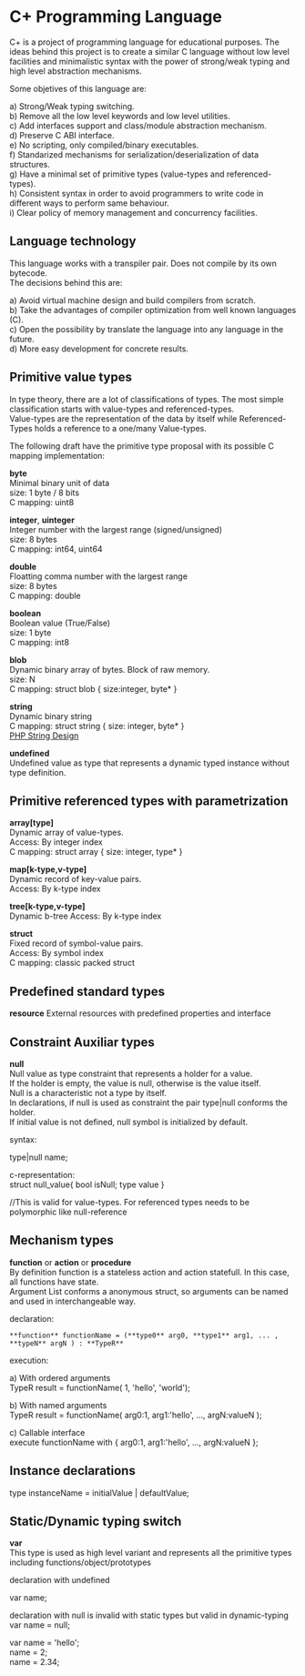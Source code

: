 C+ Programming Language
=======================

C+ is a project of programming language for educational purposes. The ideas behind this project is to create a similar C language without low level facilities and minimalistic syntax with the power of strong/weak typing and high level abstraction mechanisms.

Some objetives of this language are:   

a) Strong/Weak typing switching.  
b) Remove all the low level keywords and low level utilities.   
c) Add interfaces support and class/module abstraction mechanism.   
d) Preserve C ABI interface.  
e) No scripting, only compiled/binary executables.  
f) Standarized mechanisms for serialization/deserialization of data structures.   
g) Have a minimal set of primitive types (value-types and referenced-types).   
h) Consistent syntax in order to avoid programmers to write code in different ways to perform same behaviour.   
i) Clear policy of memory management and concurrency facilities.   
  
Language technology
-------------------   

This language works with a transpiler pair. Does not compile by its own bytecode.   
The decisions behind this are:   
   
a) Avoid virtual machine design and build compilers from scratch.   
b) Take the advantages of compiler optimization from well known languages (C).   
c) Open the possibility by translate the language into any language in the future.  
d) More easy development for concrete results.   

Primitive value types
---------------------
   
In type theory, there are a lot of classifications of types. The most simple classification starts with value-types and referenced-types.   
Value-types are the representation of the data by itself while Referenced-Types holds a reference to a one/many Value-types.   
   
The following draft have the primitive type proposal with its possible C mapping implementation:   

**byte**   
Minimal binary unit of data    
size: 1 byte / 8 bits    
C mapping: uint8    

**integer**, **uinteger**    
Integer number with the largest range (signed/unsigned)   
size: 8 bytes   
C mapping: int64, uint64    

**double**   
Floatting comma number with the largest range   
size: 8 bytes    
C mapping: double    

**boolean**    
Boolean value (True/False)   
size: 1 byte   
C mapping: int8   
   
**blob**   
Dynamic binary array of bytes. Block of raw memory.   
size: N    
C mapping: struct blob { size:integer, byte* }   
   
**string**   
Dynamic binary string   
C mapping: struct string { size: integer, byte* }   
[PHP String Design](https://www.php.net/manual/en/language.types.string.php#language.types.string.details)   
   
**undefined**   
Undefined value as type that represents a dynamic typed instance without type definition.   
   
   
Primitive referenced types with parametrization   
-----------------------------------------------   
   
**array[type]**   
Dynamic array of value-types.   
Access: By integer index   
C mapping: struct array { size: integer, type* }   

**map[k-type,v-type]**   
Dynamic record of key-value pairs.   
Access: By k-type index   

**tree[k-type,v-type]**   
Dynamic b-tree
Access: By k-type index
   
**struct**   
Fixed record of symbol-value pairs.   
Access: By symbol index   
C mapping: classic packed struct   

Predefined standard types
--------------------------    

**resource**
External resources with predefined properties and interface   
   
Constraint Auxiliar types   
--------------------------
   
**null**   
Null value as type constraint that represents a holder for a value.   
If the holder is empty, the value is null, otherwise is the value itself.   
Null is a characteristic not a type by itself.    
In declarations, if null is used as constraint the pair type|null conforms the holder.   
If initial value is not defined, null symbol is initialized by default.   
   
syntax:   
   
type|null name;   
   
c-representation:   
struct null_value{ bool isNull; type value }      
   
//This is valid for value-types. For referenced types needs to be polymorphic like null-reference   
   
Mechanism types   
---------------   
   
**function** or **action** or **procedure**   
By definition function is a stateless action and action statefull. In this case, all functions have state.   
Argument List conforms a anonymous struct, so arguments can be named and used in interchangeable way.   
   
declaration:   
      
`**function** functionName = (**type0** arg0, **type1** arg1, ... , **typeN** argN ) : **TypeR**`
   
execution:   
   
a) With ordered arguments   
TypeR result = functionName( 1, 'hello', 'world');   
   
b) With named arguments   
TypeR result = functionName( arg0:1, arg1:'hello', ..., argN:valueN );   
   
c) Callable interface   
execute functionName with { arg0:1, arg1:'hello', ..., argN:valueN };   
   
Instance declarations   
---------------------   
   
type instanceName = initialValue | defaultValue;   

Static/Dynamic typing switch   
-----------------------------
   
**var**   
This type is used as high level variant and represents all the primitive types including functions/object/prototypes   
   
declaration with undefined   
   
var name;   
   
declaration with null is invalid with static types but valid in dynamic-typing   
var name = null;   
   
var name = 'hello';   
name = 2;   
name = 2.34;   






